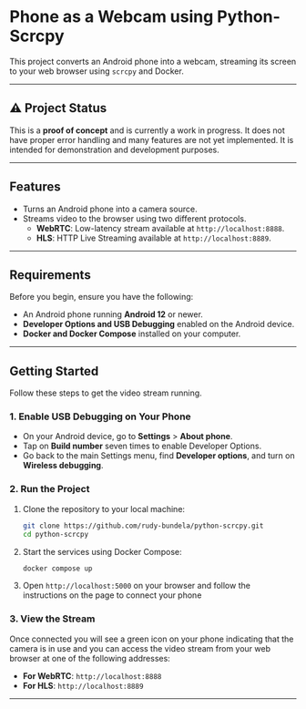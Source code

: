 # Phone as a Webcam using Python-Scrcpy

This project converts an Android phone into a webcam, streaming its screen to your web browser using `scrcpy` and Docker.

***

## ⚠️ Project Status

This is a **proof of concept** and is currently a work in progress. It does not have proper error handling and many features are not yet implemented. It is intended for demonstration and development purposes.

***

## Features

* Turns an Android phone into a camera source.
* Streams video to the browser using two different protocols.
    * **WebRTC**: Low-latency stream available at `http://localhost:8888`.
    * **HLS**: HTTP Live Streaming available at `http://localhost:8889`.

***

## Requirements

Before you begin, ensure you have the following:

* An Android phone running **Android 12** or newer.
* **Developer Options and USB Debugging** enabled on the Android device.
* **Docker and Docker Compose** installed on your computer.

***

## Getting Started

Follow these steps to get the video stream running.

### 1. Enable USB Debugging on Your Phone

* On your Android device, go to **Settings** > **About phone**.
* Tap on **Build number** seven times to enable Developer Options.
* Go back to the main Settings menu, find **Developer options**, and turn on **Wireless debugging**.

### 2. Run the Project

1.  Clone the repository to your local machine:
    ```bash
    git clone https://github.com/rudy-bundela/python-scrcpy.git
    cd python-scrcpy
    ```
2.  Start the services using Docker Compose:
    ```bash
    docker compose up
    ```
3. Open `http://localhost:5000` on your browser and follow the instructions on the page to connect your phone

### 3. View the Stream

Once connected you will see a green icon on your phone indicating that the camera is in use and you can access the video stream from your web browser at one of the following addresses:

* **For WebRTC**: `http://localhost:8888`
* **For HLS**: `http://localhost:8889`

***
